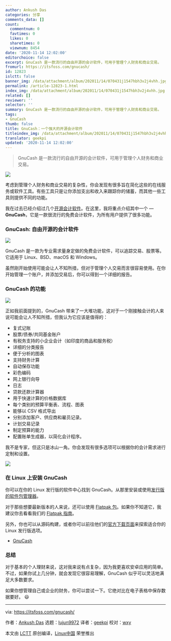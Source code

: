 ```yaml
---
author: Ankush Das
categories: 分享
comments_data: []
count:
  commentnum: 0
  favtimes: 0
  likes: 0
  sharetimes: 0
  viewnum: 8454
date: '2020-11-14 12:02:00'
editorchoice: false
excerpt: GnuCash 是一款流行的自由开源的会计软件，可用于管理个人财务和商业交易。
fromurl: https://itsfoss.com/gnucash/
id: 12823
islctt: false
banner_img: /data/attachment/album/202011/14/070431j1547hbh3v2j4vhh.jpg
permalink: /article-12823-1.html
index_img: /data/attachment/album/202011/14/070431j1547hbh3v2j4vhh.jpg
related: []
reviewer: ''
selector: ''
summary: GnuCash 是一款流行的自由开源的会计软件，可用于管理个人财务和商业交易。
tags:
- GnuCash
thumb: false
title: GnuCash：一个强大的开源会计软件
titleindex_img: /data/attachment/album/202011/14/070431j1547hbh3v2j4vhh.jpg
translator: geekpi
updated: '2020-11-14 12:02:00'
---
```



> 
> GnuCash 是一款流行的自由开源的会计软件，可用于管理个人财务和商业交易。
> 
> 
> 


![](/data/attachment/album/202011/14/070431j1547hbh3v2j4vhh.jpg)


考虑到管理个人财务和商业交易的复杂性，你会发现有很多旨在简化这些的在线服务或软件工具。有些工具只是让你添加支出和收入来跟踪你的储蓄，而其他一些工具则提供不同的功能。


我在过去已经介绍过几个[开源会计软件](https://itsfoss.com/open-source-accounting-software/)。在这里，我将重点介绍其中一个 — **GnuCash**，它是一款很流行的免费会计软件，为所有用户提供了很多功能。


### GnuCash: 自由开源的会计软件


![](/data/attachment/album/202011/14/070616hzwzw86536d3w32g.jpg)


GnuCash 是一款为专业需求量身定做的免费会计软件，可以追踪交易、股票等。它适用于 Linux、BSD、macOS 和 Windows。


虽然刚开始使用可能会让人不知所措，但对于管理个人交易而言很容易使用。在你开始管理一个账户，并添加交易后，你可以得到一个详细的报告。


### GnuCash 的功能


![](/data/attachment/album/202011/14/070627l921zij9xoploobj.jpg)


正如我前面提到的，GnuCash 带来了一大堆功能，这对于一个刚接触会计的人来说可能会让人不知所措，但我认为它应该是值得的：


* 复式记账
* 股票/债券/共同基金账户
* 有税务支持的小企业会计（如印度的商品和服务税）
* 详细的分类报告
* 便于分析的图表
* 支持财务计算
* 自动保存功能
* 彩色编码
* 网上银行向导
* 日志
* 贷款还款计算器
* 用于快速计算的价格数据库
* 每个类别的预算平衡表、流程、图表
* 能够以 CSV 格式导出
* 分别添加客户、供应商和雇员记录。
* 计划交易记录
* 制定预算的能力
* 配置账单生成器，以简化会计程序。


我不是专家，但这只是冰山一角。你会发现有很多选项可以根据你的会计需求进行定制和设置。


![](/data/attachment/album/202011/14/070638ue3sffis2r3683fi.jpg)


### 在 Linux 上安装 GnuCash


你可以在你的 Linux 发行版的软件中心找到 GnuCash。从那里安装或使用[发行版的软件包管理器](https://itsfoss.com/package-manager/)。


对于那些想要最新版本的人来说，还可以使用 [Flatpak 包](https://flathub.org/apps/details/org.gnucash.GnuCash)。如果你不知道它，我建议你去看看我们的 [Flatpak 指南](https://itsfoss.com/flatpak-guide/)。


另外，你也可以从源码构建，或者你可以前往他们的[官方下载页面](https://www.gnucash.org/download.phtml#distribution)来探索适合你的 Linux 发行版选项。


* [GnuCash](https://www.gnucash.org)


### 总结


对于基本的个人理财来说，这对我来说有点复杂，因为我更喜欢安卓应用的简单。不过，如果你试上几分钟，就会发现它很容易理解，GnuCash 似乎可以灵活地满足大多数要求。


如果你想管理自己或企业的财务，你可以尝试一下。它绝对比在电子表格中保存数据要好。 :smiley:




---


via: <https://itsfoss.com/gnucash/>


作者：[Ankush Das](https://itsfoss.com/author/ankush/) 选题：[lujun9972](https://github.com/lujun9972) 译者：[geekpi](https://github.com/geekpi) 校对：[wxy](https://github.com/wxy)


本文由 [LCTT](https://github.com/LCTT/TranslateProject) 原创编译，[Linux中国](https://linux.cn/) 荣誉推出